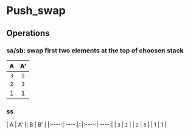 # Push_swap

## Operations

### **sa/sb:** swap first two elements at the top of choosen stack
| A | A' |
|:----:|:----:|
| `3` | `2` |
| `2` | `3` | 
| 1 | 1 |

### **ss** 
|    A | A'   || B    | B'   |
|:----:|:----:|::|:----:|:----:|
| `3` | `2` |
| `2` | `3` | 
| 1   | 1   |

